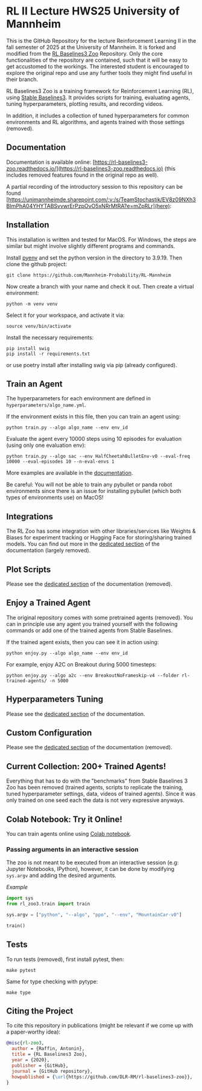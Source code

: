 # RL II Lecture HWS25 University of Mannheim

This is the GitHub Repository for the lecture Reinforcement Learning II in the fall semester of 2025 at the University of Mannheim. It is forked and modified from the [RL Baselines3 Zoo](https://github.com/DLR-RM/rl-baselines3-zoo) Repository. Only the core functionalities of the repository are contained, such that it will be easy to get accustomed to the workings. The interested student is encouraged to explore the original repo and use any further tools they might find useful in their branch.

RL Baselines3 Zoo is a training framework for Reinforcement Learning (RL), using [Stable Baselines3](https://github.com/DLR-RM/stable-baselines3). It provides scripts for training, evaluating agents, tuning hyperparameters, plotting results, and recording videos.

In addition, it includes a collection of tuned hyperparameters for common environments and RL algorithms, and agents trained with those settings (removed).

## Documentation

Documentation is available online: [https://rl-baselines3-zoo.readthedocs.io/](https://rl-baselines3-zoo.readthedocs.io) (this includes removed features found in the original repo as well).

A partial recording of the introductory session to this repository can be found [https://unimannheimde.sharepoint.com/:v:/s/TeamStochastik/EV8z09NXh3BImPhA04YHYTABSvvwrErPzpOvO5xNRrMtRA?e=mZpRLr](here):

## Installation

This installation is written and tested for MacOS. For Windows, the steps are similar but might involve slightly different programs and commands.

Install [pyenv](https://github.com/pyenv/pyenv) and set the python version in the directory to 3.9.19. Then clone the github project:

```
git clone https://github.com/Mannheim-Probability/RL-Mannheim
``` 

Now create a branch with your name and check it out. Then create a virtual environment:

```
python -m venv venv
```

Select it for your workspace, and activate it via:

```
source venv/bin/activate
```

Install the necessary requirements:

```
pip install swig
pip install -r requirements.txt
```

or use poetry install after installing swig via pip (already configured).

## Train an Agent

The hyperparameters for each environment are defined in `hyperparameters/algo_name.yml`.

If the environment exists in this file, then you can train an agent using:
```
python train.py --algo algo_name --env env_id
```

Evaluate the agent every 10000 steps using 10 episodes for evaluation (using only one evaluation env):
```
python train.py --algo sac --env HalfCheetahBulletEnv-v0 --eval-freq 10000 --eval-episodes 10 --n-eval-envs 1
```

More examples are available in the [documentation](https://rl-baselines3-zoo.readthedocs.io).

Be careful: You will not be able to train any pybullet or panda robot environments since there is an issue for installing pybullet (which both types of environments use) on MacOS!

## Integrations

The RL Zoo has some integration with other libraries/services like Weights & Biases for experiment tracking or Hugging Face for storing/sharing trained models. You can find out more in the [dedicated section](https://rl-baselines3-zoo.readthedocs.io/en/master/guide/integrations.html) of the documentation (largely removed).

## Plot Scripts

Please see the [dedicated section](https://rl-baselines3-zoo.readthedocs.io/en/master/guide/plot.html) of the documentation (removed).

## Enjoy a Trained Agent

The original repository comes with some pretrained agents (removed). You can in principle use any agent you trained yourself with the following commands or add one of the trained agents from Stable Baselines.

If the trained agent exists, then you can see it in action using:
```
python enjoy.py --algo algo_name --env env_id
```

For example, enjoy A2C on Breakout during 5000 timesteps:
```
python enjoy.py --algo a2c --env BreakoutNoFrameskip-v4 --folder rl-trained-agents/ -n 5000
```

## Hyperparameters Tuning

Please see the [dedicated section](https://rl-baselines3-zoo.readthedocs.io/en/master/guide/tuning.html) of the documentation.

## Custom Configuration

Please see the [dedicated section](https://rl-baselines3-zoo.readthedocs.io/en/master/guide/config.html) of the documentation (removed).

## Current Collection: 200+ Trained Agents!

Everything that has to do with the "benchmarks" from Stable Baselines 3 Zoo has been removed (trained agents, scripts to replicate the training, tuned hyperparameter settings, data, videos of trained agents). Since it was only trained on one seed each the data is not very expressive anyways.

## Colab Notebook: Try it Online!

You can train agents online using [Colab notebook](https://colab.research.google.com/github/Stable-Baselines-Team/rl-colab-notebooks/blob/sb3/rl-baselines-zoo.ipynb).

### Passing arguments in an interactive session

The zoo is not meant to be executed from an interactive session (e.g: Jupyter Notebooks, IPython), however, it can be done by modifying `sys.argv` and adding the desired arguments.

*Example*
```python
import sys
from rl_zoo3.train import train

sys.argv = ["python", "--algo", "ppo", "--env", "MountainCar-v0"]

train()
```

## Tests

To run tests (removed), first install pytest, then:
```
make pytest
```

Same for type checking with pytype:
```
make type
```

## Citing the Project

To cite this repository in publications (might be relevant if we come up with a paper-worthy idea):

```bibtex
@misc{rl-zoo3,
  author = {Raffin, Antonin},
  title = {RL Baselines3 Zoo},
  year = {2020},
  publisher = {GitHub},
  journal = {GitHub repository},
  howpublished = {\url{https://github.com/DLR-RM/rl-baselines3-zoo}},
}
```
